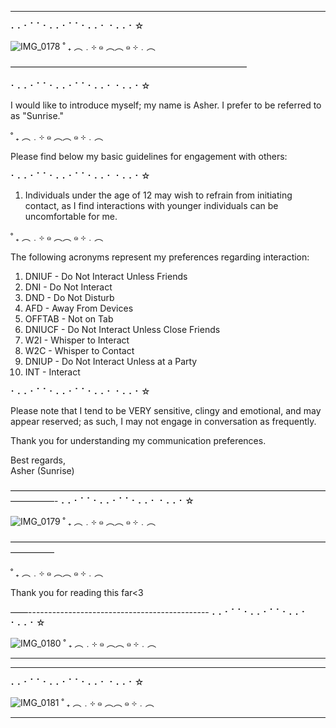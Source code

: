 ---------------------------
⠄⠄⠂⠁⠁⠂⠄⠄⠂⠁⠁⠂⠄⠄⠂ ⠂⠄⠄⠂☆

![IMG_0178](https://github.com/user-attachments/assets/c3e41a70-5ab2-4308-a746-9618b5cca907)
˚ ₊ ︵﹒⊹ ๑ ︵︵ ๑ ⊹﹒︵

———————————————————————————


⠂⠄⠄⠂⠁⠁⠂⠄⠄⠂⠁⠁⠂⠄⠄⠂ ⠂⠄⠄⠂☆

I would like to introduce myself; my name is Asher. I prefer to be referred to as "Sunrise."

˚ ₊ ︵﹒⊹ ๑ ︵︵ ๑ ⊹﹒︵

Please find below my basic guidelines for engagement with others:

⠂⠄⠄⠂⠁⠁⠂⠄⠄⠂⠁⠁⠂⠄⠄⠂ ⠂⠄⠄⠂☆

1. Individuals under the age of 12 may wish to refrain from initiating contact, as I find interactions with younger individuals can be uncomfortable for me.
 
˚ ₊ ︵﹒⊹ ๑ ︵︵ ๑ ⊹﹒︵

The following acronyms represent my preferences regarding interaction:

1. DNIUF - Do Not Interact Unless Friends 
2. DNI - Do Not Interact 
3. DND - Do Not Disturb 
4. AFD - Away From Devices 
5. OFFTAB - Not on Tab 
6. DNIUCF - Do Not Interact Unless Close Friends 
7. W2I - Whisper to Interact 
8. W2C - Whisper to Contact 
9. DNIUP - Do Not Interact Unless at a Party 
10. INT - Interact 

⠂⠄⠄⠂⠁⠁⠂⠄⠄⠂⠁⠁⠂⠄⠄⠂ ⠂⠄⠄⠂☆

Please note that I tend to be VERY sensitive, clingy and emotional, and may appear reserved; as such, I may not engage in conversation as frequently.

Thank you for understanding my communication preferences.

Best regards,  
Asher (Sunrise)

—————————————————————————————————————————-
⠄⠄⠂⠁⠁⠂⠄⠄⠂⠁⠁⠂⠄⠄⠂ ⠂⠄⠄⠂☆

![IMG_0179](https://github.com/user-attachments/assets/90181a0a-3614-4aad-8e9e-13ddb82e0131)
˚ ₊ ︵﹒⊹ ๑ ︵︵ ๑ ⊹﹒︵

—————————————————————————————————————————

˚ ₊ ︵﹒⊹ ๑ ︵︵ ๑ ⊹﹒︵

 Thank you for reading this far<3

——---------------------------------------------
⠄⠄⠂⠁⠁⠂⠄⠄⠂⠁⠁⠂⠄⠄⠂ ⠂⠄⠄⠂☆

![IMG_0180](https://github.com/user-attachments/assets/f1db78fc-a127-4f0c-9bb6-4cf0b1616d8a)
˚ ₊ ︵﹒⊹ ๑ ︵︵ ๑ ⊹﹒︵

----------------------------------------------


-------------------------------------
⠄⠄⠂⠁⠁⠂⠄⠄⠂⠁⠁⠂⠄⠄⠂ ⠂⠄⠄⠂☆

![IMG_0181](https://github.com/user-attachments/assets/57f2f930-5162-4e0c-8665-de28fac6b082)
˚ ₊ ︵﹒⊹ ๑ ︵︵ ๑ ⊹﹒︵

-----------------------------------